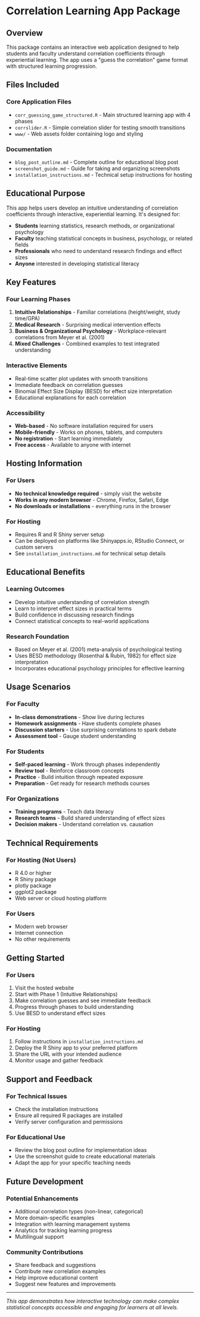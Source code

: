 # Correlation Learning App Package

## Overview
This package contains an interactive web application designed to help students and faculty understand correlation coefficients through experiential learning. The app uses a "guess the correlation" game format with structured learning progression.

## Files Included

### Core Application Files
- `corr_guessing_game_structured.R` - Main structured learning app with 4 phases
- `corrslider.R` - Simple correlation slider for testing smooth transitions
- `www/` - Web assets folder containing logo and styling

### Documentation
- `blog_post_outline.md` - Complete outline for educational blog post
- `screenshot_guide.md` - Guide for taking and organizing screenshots
- `installation_instructions.md` - Technical setup instructions for hosting

## Educational Purpose
This app helps users develop an intuitive understanding of correlation coefficients through interactive, experiential learning. It's designed for:

- **Students** learning statistics, research methods, or organizational psychology
- **Faculty** teaching statistical concepts in business, psychology, or related fields
- **Professionals** who need to understand research findings and effect sizes
- **Anyone** interested in developing statistical literacy

## Key Features

### Four Learning Phases
1. **Intuitive Relationships** - Familiar correlations (height/weight, study time/GPA)
2. **Medical Research** - Surprising medical intervention effects
3. **Business & Organizational Psychology** - Workplace-relevant correlations from Meyer et al. (2001)
4. **Mixed Challenges** - Combined examples to test integrated understanding

### Interactive Elements
- Real-time scatter plot updates with smooth transitions
- Immediate feedback on correlation guesses
- Binomial Effect Size Display (BESD) for effect size interpretation
- Educational explanations for each correlation

### Accessibility
- **Web-based** - No software installation required for users
- **Mobile-friendly** - Works on phones, tablets, and computers
- **No registration** - Start learning immediately
- **Free access** - Available to anyone with internet

## Hosting Information

### For Users
- **No technical knowledge required** - simply visit the website
- **Works in any modern browser** - Chrome, Firefox, Safari, Edge
- **No downloads or installations** - everything runs in the browser

### For Hosting
- Requires R and R Shiny server setup
- Can be deployed on platforms like Shinyapps.io, RStudio Connect, or custom servers
- See `installation_instructions.md` for technical setup details

## Educational Benefits

### Learning Outcomes
- Develop intuitive understanding of correlation strength
- Learn to interpret effect sizes in practical terms
- Build confidence in discussing research findings
- Connect statistical concepts to real-world applications

### Research Foundation
- Based on Meyer et al. (2001) meta-analysis of psychological testing
- Uses BESD methodology (Rosenthal & Rubin, 1982) for effect size interpretation
- Incorporates educational psychology principles for effective learning

## Usage Scenarios

### For Faculty
- **In-class demonstrations** - Show live during lectures
- **Homework assignments** - Have students complete phases
- **Discussion starters** - Use surprising correlations to spark debate
- **Assessment tool** - Gauge student understanding

### For Students
- **Self-paced learning** - Work through phases independently
- **Review tool** - Reinforce classroom concepts
- **Practice** - Build intuition through repeated exposure
- **Preparation** - Get ready for research methods courses

### For Organizations
- **Training programs** - Teach data literacy
- **Research teams** - Build shared understanding of effect sizes
- **Decision makers** - Understand correlation vs. causation

## Technical Requirements

### For Hosting (Not Users)
- R 4.0 or higher
- R Shiny package
- plotly package
- ggplot2 package
- Web server or cloud hosting platform

### For Users
- Modern web browser
- Internet connection
- No other requirements

## Getting Started

### For Users
1. Visit the hosted website
2. Start with Phase 1 (Intuitive Relationships)
3. Make correlation guesses and see immediate feedback
4. Progress through phases to build understanding
5. Use BESD to understand effect sizes

### For Hosting
1. Follow instructions in `installation_instructions.md`
2. Deploy the R Shiny app to your preferred platform
3. Share the URL with your intended audience
4. Monitor usage and gather feedback

## Support and Feedback

### For Technical Issues
- Check the installation instructions
- Ensure all required R packages are installed
- Verify server configuration and permissions

### For Educational Use
- Review the blog post outline for implementation ideas
- Use the screenshot guide to create educational materials
- Adapt the app for your specific teaching needs

## Future Development

### Potential Enhancements
- Additional correlation types (non-linear, categorical)
- More domain-specific examples
- Integration with learning management systems
- Analytics for tracking learning progress
- Multilingual support

### Community Contributions
- Share feedback and suggestions
- Contribute new correlation examples
- Help improve educational content
- Suggest new features and improvements

---

*This app demonstrates how interactive technology can make complex statistical concepts accessible and engaging for learners at all levels.* 